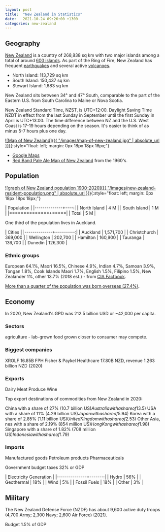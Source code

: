 ```yaml
---
layout: post
title:  "New Zealand in Statistics"
date:   2021-10-24 09:26:00 +1300
categories: new-zealand
---
```


## Geography

[New Zealand][1] is a country of 268,838 sq km with two major islands among a total of around [600 islands][3]. As part of the Ring of Fire, New Zealand has frequent [earthquakes][4] and several active [volcanoes][5].

- North Island: 113,729 sq km
- South Island: 150,437 sq km
- Stewart Island: 1,683 sq km

New Zealand sits between 34° and 47° South, comparable to the part of the Eastern U.S. from South Carolina to Maine or Nova Scotia.

New Zealand Standard Time, NZST, is UTC+12:00. Daylight Saving Time NZDT in effect from the last Sunday in September until the first Sunday in April is UTC+13:00. The time difference between NZ and the U.S. West Coast is 17-19 hours depending on the season. It's easier to think of as minus 5-7 hours plus one day.

[![Map of New Zealand]({{ "/images/map-of-new-zealand.jpg" | absolute_url }})](https://lccn.loc.gov/2005628354){:style="float: left; margin: 0px 18px 18px 18px;"}

- [Google Maps](https://www.google.com/maps/@-41.1823332,173.1805922,5.91z)
- [Red Band Pale Ale Map of New Zealand](https://natlib.govt.nz/records/21203478) from the 1960's.


## Population

[![graph of New Zealand population 1900-2020]({{ "/images/new-zealand-resident-population.png" | absolute_url }})][2]{:style="float: left; margin: 0px 18px 18px 18px;"}

| Population         |
|--------------+----:|
| North Island | 4 M |
| South Island | 1 M |
|==============+=====|
| Total        | 5 M |

One third of the population lives in Auckland.

| Cities                   |
|--------------+----------:|
| Auckland     | 1,571,700 |
| Christchurch |   369,000 |
| Wellington   |   202,700 |
| Hamilton     |   160,900 |
| Tauranga     |   136,700 |
| Dunedin      |   126,300 |


### Ethnic groups

European 64.1%, Maori 16.5%, Chinese 4.9%, Indian 4.7%, Samoan 3.9%, Tongan 1.8%, Cook Islands Maori 1.7%, English 1.5%, Filipino 1.5%, New Zealander 1%, other 13.7% (2018 est.) - from [CIA Factbook][1b].

[More than a quarter of the population was born overseas (27.4%)][6].


## Economy

In 2020, New Zealand's GPD was 212.5 billion USD or ~42,000 per capita.

### Sectors

agriculture - lab-grown food grown closer to consumer may compete.

### Biggest companies

XROLF 16.85B
FPH Fisher & Paykel Healthcare 17.80B NZD, revenue 1.263 billion NZD (2020)

### Exports

Dairy
Meat
Produce
Wine

Top export destinations of commodities from New Zealand in 2020:

China with a share of 27% (10.7 billion US$)
Australia with a share of 13.5% (5.28 billion US$)
USA with a share of 11% (4.29 billion US$)
Japan with a share of 5.94% (2.31 billion US$)
Korea with a share of 2.85% (1.11 billion US$)
United Kingdom with a share of 2.53% (986 million US$)
Other Asia, nes with a share of 2.19% (854 million US$)
Hong Kong with a share of 1.98% (772 million US$)
Singapore with a share of 1.82% (708 million US$)
Indonesia with a share of 1.79% (697 million US$)

### Imports

Manufactured goods
Petroleum products
Pharmaceuticals

Government budget
taxes 32% or GDP


| Electricity Generation |
|---------------+-------:|
| Hydro         |    56% |
| Geothermal    |    18% |
| Wind          |     5% |
| Fossil Fuels  |    18% |
| Other         |     3% |


## Military

The New Zealand Defense Force (NZDF) has about 9,600 active duty troops (4,700 Army; 2,300 Navy; 2,600 Air Force) (2021).

Budget 1.5% of GDP




[1]: https://www.cia.gov/the-world-factbook/countries/new-zealand/
[1b]: https://www.cia.gov/the-world-factbook/countries/new-zealand/#people-and-society
[1c]: https://www.cia.gov/the-world-factbook/countries/new-zealand/#military-and-security
[2]: https://www.stats.govt.nz/news/new-zealands-population-passes-5-million
[2b]: https://www.stats.govt.nz/infographics/major-ethnic-groups-in-new-zealand 
[3]: https://en.wikipedia.org/wiki/List_of_islands_of_New_Zealand
[4]: https://www.geonet.org.nz/earthquake
[5]: https://www.geonet.org.nz/volcano
[6]: https://www.ehinz.ac.nz/indicators/population-vulnerability/ethnic-profile/

